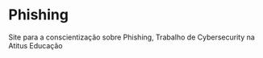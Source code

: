 # Phishing
Site para a conscientização sobre Phishing, Trabalho de Cybersecurity na Atitus Educação
